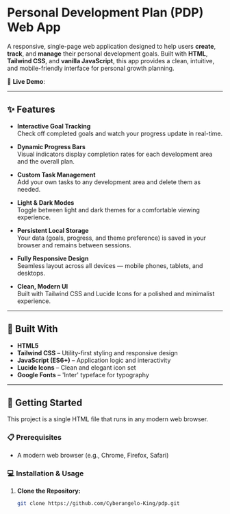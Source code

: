 # Personal Development Plan (PDP) Web App

A responsive, single-page web application designed to help users **create**, **track**, and **manage** their personal development goals. Built with **HTML**, **Tailwind CSS**, and **vanilla JavaScript**, this app provides a clean, intuitive, and mobile-friendly interface for personal growth planning.

🚀 **Live Demo**: 

---

## ✨ Features

- **Interactive Goal Tracking**  
  Check off completed goals and watch your progress update in real-time.

- **Dynamic Progress Bars**  
  Visual indicators display completion rates for each development area and the overall plan.

- **Custom Task Management**  
  Add your own tasks to any development area and delete them as needed.

- **Light & Dark Modes**  
  Toggle between light and dark themes for a comfortable viewing experience.

- **Persistent Local Storage**  
  Your data (goals, progress, and theme preference) is saved in your browser and remains between sessions.

- **Fully Responsive Design**  
  Seamless layout across all devices — mobile phones, tablets, and desktops.

- **Clean, Modern UI**  
  Built with Tailwind CSS and Lucide Icons for a polished and minimalist experience.

---

## 🧰 Built With

- **HTML5**
- **Tailwind CSS** – Utility-first styling and responsive design
- **JavaScript (ES6+)** – Application logic and interactivity
- **Lucide Icons** – Clean and elegant icon set
- **Google Fonts** – 'Inter' typeface for typography

---

## 🚀 Getting Started

This project is a single HTML file that runs in any modern web browser.

### 📋 Prerequisites

- A modern web browser (e.g., Chrome, Firefox, Safari)

### 💻 Installation & Usage

1. **Clone the Repository:**
   ```bash
   git clone https://github.com/Cyberangelo-King/pdp.git
